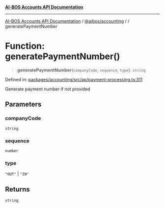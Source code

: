 [**AI-BOS Accounts API Documentation**](../../../README.md)

***

[AI-BOS Accounts API Documentation](../../../README.md) / [@aibos/accounting](../README.md) / [](../README.md) / generatePaymentNumber

# Function: generatePaymentNumber()

> **generatePaymentNumber**(`companyCode`, `sequence`, `type`): `string`

Defined in: [packages/accounting/src/ap/payment-processing.ts:311](https://github.com/pohlai88/accounts/blob/48103fb36d28b2b9bfb33472b6de2f719773cde9/packages/accounting/src/ap/payment-processing.ts#L311)

Generate payment number if not provided

## Parameters

### companyCode

`string`

### sequence

`number`

### type

`"OUT"` | `"IN"`

## Returns

`string`
